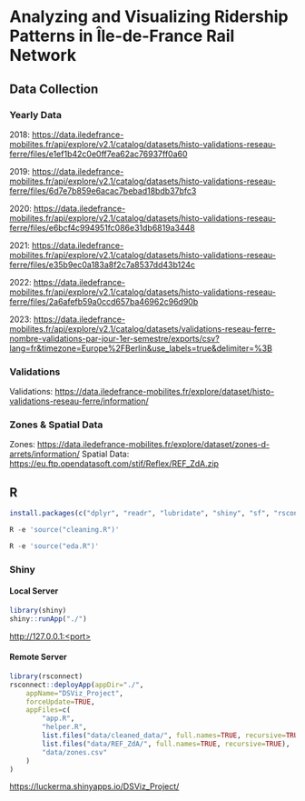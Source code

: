 # Analyzing and Visualizing Ridership Patterns in Île-de-France Rail Network

## Data Collection

### Yearly Data

2018: https://data.iledefrance-mobilites.fr/api/explore/v2.1/catalog/datasets/histo-validations-reseau-ferre/files/e1ef1b42c0e0ff7ea62ac76937ff0a60

2019: https://data.iledefrance-mobilites.fr/api/explore/v2.1/catalog/datasets/histo-validations-reseau-ferre/files/6d7e7b859e6acac7bebad18bdb37bfc3

2020: https://data.iledefrance-mobilites.fr/api/explore/v2.1/catalog/datasets/histo-validations-reseau-ferre/files/e6bcf4c994951fc086e31db6819a3448

2021: https://data.iledefrance-mobilites.fr/api/explore/v2.1/catalog/datasets/histo-validations-reseau-ferre/files/e35b9ec0a183a8f2c7a8537dd43b124c

2022: https://data.iledefrance-mobilites.fr/api/explore/v2.1/catalog/datasets/histo-validations-reseau-ferre/files/2a6afefb59a0ccd657ba46962c96d90b

2023: https://data.iledefrance-mobilites.fr/api/explore/v2.1/catalog/datasets/validations-reseau-ferre-nombre-validations-par-jour-1er-semestre/exports/csv?lang=fr&timezone=Europe%2FBerlin&use_labels=true&delimiter=%3B

### Validations

Validations: https://data.iledefrance-mobilites.fr/explore/dataset/histo-validations-reseau-ferre/information/

### Zones & Spatial Data

Zones: https://data.iledefrance-mobilites.fr/explore/dataset/zones-d-arrets/information/
Spatial Data: https://eu.ftp.opendatasoft.com/stif/Reflex/REF_ZdA.zip

## R

```R
install.packages(c("dplyr", "readr", "lubridate", "shiny", "sf", "rsconnect", "leaflet"))
```

```R
R -e 'source("cleaning.R")'
```

```R
R -e 'source("eda.R")'
```

### Shiny

#### Local Server

```R
library(shiny)
shiny::runApp("./")
```

http://127.0.0.1:<port>

#### Remote Server

```R
library(rsconnect)
rsconnect::deployApp(appDir="./",
    appName="DSViz_Project",
    forceUpdate=TRUE,
    appFiles=c(
        "app.R",
        "helper.R",
        list.files("data/cleaned_data/", full.names=TRUE, recursive=TRUE),
        list.files("data/REF_ZdA/", full.names=TRUE, recursive=TRUE),
        "data/zones.csv"
    )
)
```

https://luckerma.shinyapps.io/DSViz_Project/

